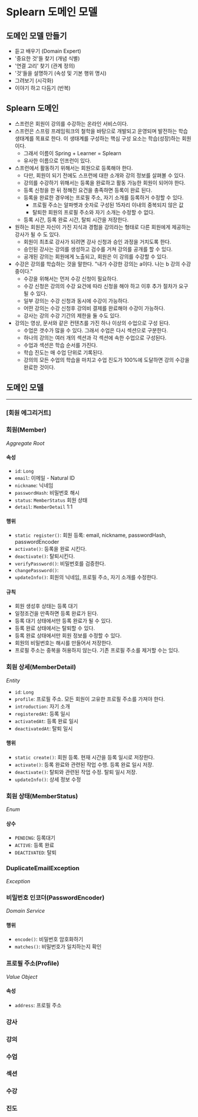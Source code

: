 # Splearn 도메인 모델

## 도메인 모델 만들기
* 듣고 배우기 (Domain Expert)
* '중요한 것'들 찾기 (개념 식별)
* '연결 고리' 찾기 (관계 정의)
* '것'들을 설명하기 (속성 및 기본 행위 명시)
* 그려보기 (시각화)
* 이야기 하고 다듬기 (반복)

## Splearn 도메인
* 스프런은 회원이 강의를 수강하는 온라인 서비스이다.
* 스프런은 스프링 프레임워크의 철학을 바탕으로 개발되고 운영되며 발전하는 학습 생태계를 목표로 한다.
  이 생태계를 구성하는 핵심 구성 요소는 학습(성장)하는 회원이다.
  * 그래서 이름이 Spring + Learner = Splearn
  * 유사한 이름으로 인프런이 있다.
* 스프런에서 활동하기 위해서는 회원으로 등록해야 한다.
  * 다만, 회원이 되기 전에도 스프런에 대한 소개와 강의 정보를 살펴볼 수 있다.
  * 강의를 수강하기 위해서는 등록을 완료하고 활동 가능한 회원이 되어야 한다.
  * 등록 신청을 한 뒤 정해진 요건을 충족하면 등록이 완료 된다.
  * 등록을 완료한 경우에는 프로필 주소, 자기 소개를 등록하거 수정할 수 있다.
    * 프로필 주소는 알파벳과 숫자로 구성된 15자리 이내의 중복되지 않은 값
    * 탈퇴한 회원의 프로필 주소와 자기 소개는 수정할 수 없다.
  * 등록 시간, 등록 완료 시간, 탈퇴 시간을 저장한다.
* 원하는 회원은 자신이 가진 지식과 경험을 강의라는 형태로 다른 회원에게 제공하는 강사가 될 수 도 있다.
  * 회원이 최초로 강사가 되려면 강사 신청과 승인 과정을 거치도록 한다.
  * 승인된 강사는 강의를 생성하고 검수를 거쳐 강의를 공개를 할 수 있다.
  * 공개된 강의는 회원에게 노출되고, 회원은 이 강의를 수강할 수 있다.
* 수강은 강의를 학습하는 것을 말한다. "내가 수강한 강의는 a이다. 나는 b 강의 수강중이다."
  * 수강을 위해서는 먼저 수강 신청이 필요하다.
  * 수강 신청은 강의의 수강 요건에 따라 신청을 해야 하고 이후 추가 절차가 요구될 수 있다.
  * 일부 강의는 수강 신청과 동시에 수강이 가능하다.
  * 어떤 강의는 수강 신청후 강의비 결제를 완료해야 수강이 가능하다.
  * 강사는 강의 수강 기간의 제한을 둘 수도 있다.
* 강의는 영상, 문서와 같은 컨텐츠를 가진 하나 이상의 수업으로 구성 된다.
  * 수업은 갯수가 많을 수 있다. 그래서 수업은 다시 섹션으로 구분한다.
  * 하나의 강의는 여러 개의 섹션과 각 섹션에 속한 수업으로 구성된다.
  * 수업과 섹션은 학습 순서를 가진다.
  * 학습 진도는 매 수업 단위로 기록된다.
  * 강의의 모든 수업의 학습을 마치고 수업 진도가 100%에 도달하면 강의 수강을 완료한 것이다.

## 도메인 모델

---
### [회원 에그리거트]

### 회원(Member)
_Aggregate Root_
#### 속성
- `id`: `Long`
- `email`: 이메일 - Natural ID
- `nickname`: 닉네임
- `passwordHash`: 비밀번호 해시
- `status`: `MemberStatus` 회원 상태
- `detail`: `MemberDetail` 1:1
#### 행위
- `static register()`: 회원 등록: email, nickname, passwordHash, passwordEncoder
- `activate()`: 등록을 완료 시킨다.
- `deactivate()`: 탈퇴시킨다.
- `verifyPassword()`: 비밀번호를 검증한다.
- `changePassword()`:
- `updateInfo()`: 회원의 닉네임, 프로필 주소, 자기 소개를 수정한다.
#### 규칙
- 회원 생성후 상태는 등록 대기
- 일정조건을 만족하면 등록 완료가 된다.
- 등록 대기 상태에서만 등록 완료가 될 수 있다.
- 등록 완료 상태에서는 탈퇴할 수 있다.
- 등록 완료 상태에서만 회원 정보를 수정할 수 있다.
- 회원의 비밀번호는 해시를 만들어서 저장한다.
- 프로필 주소는 중복을 허용하지 않는다. 기존 프로필 주소를 제거할 수는 있다.

### 회원 상세(MemberDetail)
_Entity_
- `id`: `Long`
- `profile`: 프로필 주소. 모든 회원이 고유한 프로필 주소를 가져야 한다.
- `introduction`: 자기 소개
- `registeredAt`: 등록 일시
- `activatedAt`: 등록 완료 일시
- `deactivatedAt`: 탈퇴 일시
#### 행위
- `static create()`: 회원 등록. 현재 시간을 등록 일시로 저장한다.
- `activate()`: 등록 완료와 관련된 작업 수행. 등록 완료 일시 저장.
- `deactivate()`: 탈퇴와 관련된 작업 수정. 탈퇴 일시 저장.
- `updateInfo()`: 상세 정보 수정

### 회원 상태(MemberStatus)
_Enum_
#### 상수
- `PENDING`: 등록대기
- `ACTIVE`: 등록 완료
- `DEACTIVATED`: 탈퇴

### DuplicateEmailException
_Exception_


### 비밀번호 인코더(PasswordEncoder)
_Domain Service_
#### 행위
- `encode()`: 비밀번호 암호화하기
- `matches()`: 비밀번호가 일치하는지 확인

### 프로필 주소(Profile)
_Value Object_
#### 속성
- `address`: 프로필 주소

### 강사

### 강의

### 수업

### 섹션

### 수강

### 진도

